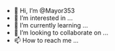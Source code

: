 - 👋 Hi, I’m @Mayor353
- 👀 I’m interested in ...
- 🌱 I’m currently learning ...
- 💞️ I’m looking to collaborate on ...
- 📫 How to reach me ...

<!---
Mayor353/Mayor353 is a ✨ special ✨ repository because its `README.md` (this file) appears on your GitHub profile.
You can click the Preview link to take a look at your changes.
--->
